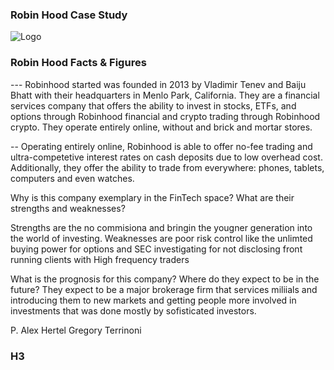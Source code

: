 ### Robin Hood Case Study

![Logo](https://g.foolcdn.com/image/?url=https%3A%2F%2Fg.foolcdn.com%2Feditorial%2Fimages%2F476463%2Frobinhood-logo.png&w=1200&op=resize)

### Robin Hood Facts & Figures

--- Robinhood started was founded in 2013 by Vladimir Tenev and Baiju Bhatt with their headquarters in Menlo Park, California.  They are a financial services company that offers the ability to invest in stocks, ETFs, and options through Robinhood financial and crypto trading through Robinhood crypto.  They operate entirely online, without and brick and mortar stores.

--  Operating entirely online, Robinhood is able to offer no-fee trading and ultra-competetive interest rates on cash deposits due to low overhead cost.  Additionally, they offer the ability to trade from everywhere: phones, tablets, computers and even watches. 


Why is this company exemplary in the FinTech space? What are their strengths and weaknesses?

Strengths are the no commisiona and bringin the yougner generation into the world of investing.
Weaknesses are poor risk control like the unlimted buying power for options and SEC investigating for not disclosing front running clients with High frequency traders

What is the prognosis for this company? Where do they expect to be in the future?
They expect to be a major brokerage firm that services miliials and introducing them to new markets and getting people more involved in investments that was done mostly by sofisticated investors.

P. Alex Hertel
Gregory Terrinoni

### H3 
